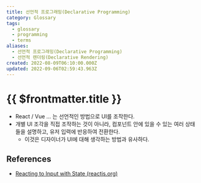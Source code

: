 ```yaml
---
title: 선언적 프로그래밍(Declarative Programming)
category: Glossary
tags:
  - glossary
  - programming
  - terms
aliases:
  - 선언적 프로그래밍(Declarative Programming)
  - 선언적 렌더링(Declarative Rendering)
created: 2022-08-09T06:10:00.000Z
updated: 2022-09-06T02:59:43.963Z
---
```


# {{ $frontmatter.title }}

- React / Vue ... 는 선언적인 방법으로 UI를 조작한다.
- 개별 UI 조각을 직접 조작하는 것이 아니라, 컴포넌트 안에 있을 수 있는 여러 상태들을 설명하고, 유저 입력에 반응하여 전환한다.
  - 이것은 디자이너가 UI에 대해 생각하는 방법과 유사하다.

## References

- [Reacting to Input with State (reactjs.org)](https://beta.reactjs.org/learn/reacting-to-input-with-state)
